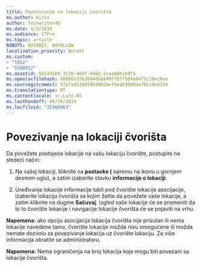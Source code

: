 ```yaml
---
title: Povezivanje na lokaciji čvorišta
ms.author: kirks
author: Techwriter40
ms.date: 1/3/2019
ms.audience: ITPro
ms.topic: article
ROBOTS: NOINDEX, NOFOLLOW
localization_priority: Normal
ms.custom:
- "1012"
- "5300012"
ms.assetid: 50249bb9-3c28-408f-946b-2caab6b1b9f4
ms.openlocfilehash: 88086a37b30448b6849f78f7504e64f5c38ecbee
ms.sourcegitcommit: 5fb7a4b28859690020efdea630d03e70cc0e6334
ms.translationtype: MT
ms.contentlocale: sr-Latn-RS
ms.lasthandoff: 06/28/2019
ms.locfileid: "35360463"
---
```

# <a name="associate-a-hub-site"></a>Povezivanje na lokaciji čvorišta

Da povežete postojeće lokacije na vašu lokaciju čvorište, postupite na sledeći način:
  
1. Na vašoj lokaciji, kliknite na **postavke (** opremu na ikonu u gornjem desnom uglu), a zatim izaberite stavku **informacije o lokaciji**.

2. Uređivanje lokacije informacije tabli pod čvorište lokacije asocijacije, izaberite lokaciju čvorišta sa kojim želite da povežete vaše lokacije, a zatim kliknite na dugme **Sačuvaj**. Izgled vaše lokacije će se promeniti da bi to čvorište lokacije i navigacije lokacije čvorišta će se pojaviti na vrhu.

 **Napomena**: ako opciju asocijacija lokacija čvorišta nije prisutan ili nema lokacije navedene tamo, čvorište lokacije možda nisu omogućene ili možda nemate dozvolu za povezivanje lokacija uz čvorište lokaciju. Za više informacija obratite se administratoru.
  
 **Napomena:** Nema ograničenja na broj lokacija koje mogu biti povezani sa lokacije čvorišta.
  